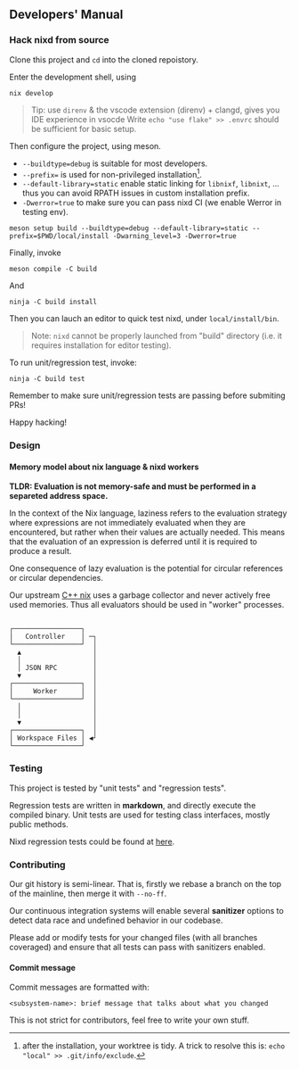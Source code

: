 ## Developers' Manual

### Hack nixd from source

Clone this project and `cd` into the cloned repoistory.

Enter the development shell, using

```
nix develop
```

> Tip: use `direnv` & the vscode extension (direnv) + clangd, gives you IDE experience in vsocde
> Write `echo "use flake" >> .envrc` should be sufficient for basic setup.

Then configure the project, using meson.
* `--buildtype=debug` is suitable for most developers.
* `--prefix=` is used for non-privileged installation[^prefix-ignore].
* `--default-library=static` enable static linking for `libnixf`, `libnixt`, ... thus you can avoid RPATH issues in custom installation prefix.
* `-Dwerror=true` to make sure you can pass nixd CI (we enable Werror in testing env).

[^prefix-ignore]: after the installation, your worktree is tidy. A trick to resolve this is: `echo "local" >> .git/info/exclude`.

```
meson setup build --buildtype=debug --default-library=static --prefix=$PWD/local/install -Dwarning_level=3 -Dwerror=true
```

Finally, invoke

```
meson compile -C build
```

And

```
ninja -C build install
```

Then you can lauch an editor to quick test nixd, under `local/install/bin`.

> Note: `nixd` cannot be properly launched from "build" directory (i.e. it requires installation for editor testing).

To run unit/regression test, invoke:

```
ninja -C build test
```

Remember to make sure unit/regression tests are passing before submiting PRs!

Happy hacking!


### Design

#### Memory model about nix language & nixd workers

**TLDR: Evaluation is not memory-safe and must be performed in a separeted address space.**

In the context of the Nix language, laziness refers to the evaluation strategy where expressions are not immediately evaluated when they are encountered, but rather when their values are actually needed.
This means that the evaluation of an expression is deferred until it is required to produce a result.

One consequence of lazy evaluation is the potential for circular references or circular dependencies.


Our upstream [C++ nix](https://github.com/NixOS/nix) uses a garbage collector and never actively free used memories.
Thus all evaluators should be used in "worker" processes.

<!--
digraph {
    Controller -> Worker [ label = "JSON RPC" dir = "both" ]
    Worker -> "Workspace Files"
    Controller -> "Workspace Files"
}
-->

```

┌─────────────────┐
│   Controller    │ ─┐
└─────────────────┘  │
  ▲                  │
  │                  │
  │ JSON RPC         │
  ▼                  │
┌─────────────────┐  │
│     Worker      │  │
└─────────────────┘  │
  │                  │
  │                  │
  ▼                  │
┌─────────────────┐  │
│ Workspace Files │ ◀┘
└─────────────────┘
```

### Testing

This project is tested by "unit tests" and "regression tests".

Regression tests are written in **markdown**, and directly execute the compiled binary.
Unit tests are used for testing class interfaces, mostly public methods.

Nixd regression tests could be found at [here](/tools/nixd/test/).


### Contributing

Our git history is semi-linear.
That is, firstly we rebase a branch on the top of the mainline, then merge it with `--no-ff`.

Our continuous integration systems will enable several **sanitizer** options to detect data race and undefined behavior in our codebase.

Please add or modify tests for your changed files (with all branches coveraged) and ensure that all tests can pass with sanitizers enabled.

#### Commit message

Commit messages are formatted with:

```
<subsystem-name>: brief message that talks about what you changed
```

This is not strict for contributors, feel free to write your own stuff.
